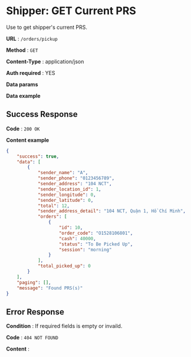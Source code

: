 # Shipper: GET Current PRS

Use to get shipper's current PRS.

**URL** : `/orders/pickup`

**Method** : `GET`

**Content-Type** : application/json

**Auth required** : YES

**Data params**

**Data example**

## Success Response

**Code** : `200 OK`

**Content example**

```json
{
    "success": true,
    "data": [
        {
            "sender_name": "A",
            "sender_phone": "0123456789",
            "sender_address": "104 NCT",
            "sender_location_id": 1,
            "sender_longitude": 0,
            "sender_latitude": 0,
            "total": 12,
            "sender_address_detail": "104 NCT, Quận 1, Hồ Chí Minh",
            "orders": [
                {
                    "id": 10,
                    "order_code": "O1528106801",
                    "cash": 40000,
                    "status": "To Be Picked Up",
                    "session": "morning"
                }
            ],
            "total_picked_up": 0
        }
    ],
    "paging": [],
    "message": "Found PRS(s)"
}
```

## Error Response

**Condition** : If required fields is empty or invaild.

**Code** : `404 NOT FOUND`

**Content** :

```json

```
